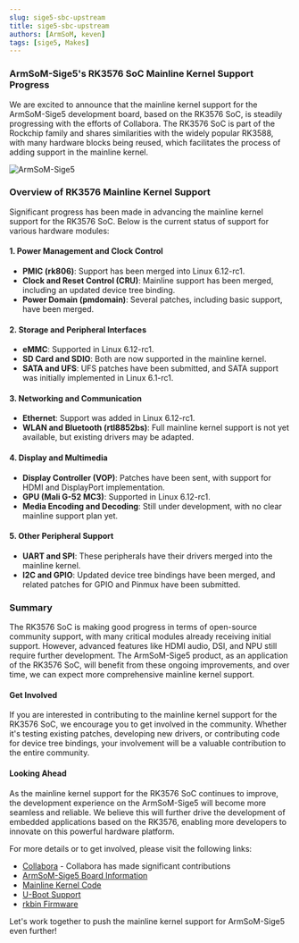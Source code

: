 ```yaml
---
slug: sige5-sbc-upstream
title: sige5-sbc-upstream
authors: [ArmSoM, keven]
tags: [sige5, Makes]
---
```


### ArmSoM-Sige5's RK3576 SoC Mainline Kernel Support Progress

We are excited to announce that the mainline kernel support for the ArmSoM-Sige5 development board, based on the RK3576 SoC, is steadily progressing with the efforts of Collabora. The RK3576 SoC is part of the Rockchip family and shares similarities with the widely popular RK3588, with many hardware blocks being reused, which facilitates the process of adding support in the mainline kernel.

![ArmSoM-Sige5](/img/sige/sige5.png)

### Overview of RK3576 Mainline Kernel Support

Significant progress has been made in advancing the mainline kernel support for the RK3576 SoC. Below is the current status of support for various hardware modules:

#### 1. Power Management and Clock Control

- **PMIC (rk806)**: Support has been merged into Linux 6.12-rc1.
- **Clock and Reset Control (CRU)**: Mainline support has been merged, including an updated device tree binding.
- **Power Domain (pmdomain)**: Several patches, including basic support, have been merged.

#### 2. Storage and Peripheral Interfaces

- **eMMC**: Supported in Linux 6.12-rc1.
- **SD Card and SDIO**: Both are now supported in the mainline kernel.
- **SATA and UFS**: UFS patches have been submitted, and SATA support was initially implemented in Linux 6.1-rc1.

#### 3. Networking and Communication

- **Ethernet**: Support was added in Linux 6.12-rc1.
- **WLAN and Bluetooth (rtl8852bs)**: Full mainline kernel support is not yet available, but existing drivers may be adapted.

#### 4. Display and Multimedia

- **Display Controller (VOP)**: Patches have been sent, with support for HDMI and DisplayPort implementation.
- **GPU (Mali G-52 MC3)**: Supported in Linux 6.12-rc1.
- **Media Encoding and Decoding**: Still under development, with no clear mainline support plan yet.

#### 5. Other Peripheral Support

- **UART and SPI**: These peripherals have their drivers merged into the mainline kernel.
- **I2C and GPIO**: Updated device tree bindings have been merged, and related patches for GPIO and Pinmux have been submitted.

### Summary

The RK3576 SoC is making good progress in terms of open-source community support, with many critical modules already receiving initial support. However, advanced features like HDMI audio, DSI, and NPU still require further development. The ArmSoM-Sige5 product, as an application of the RK3576 SoC, will benefit from these ongoing improvements, and over time, we can expect more comprehensive mainline kernel support.

#### Get Involved

If you are interested in contributing to the mainline kernel support for the RK3576 SoC, we encourage you to get involved in the community. Whether it's testing existing patches, developing new drivers, or contributing code for device tree bindings, your involvement will be a valuable contribution to the entire community.

#### Looking Ahead

As the mainline kernel support for the RK3576 SoC continues to improve, the development experience on the ArmSoM-Sige5 will become more seamless and reliable. We believe this will further drive the development of embedded applications based on the RK3576, enabling more developers to innovate on this powerful hardware platform.

For more details or to get involved, please visit the following links:
- [Collabora](https://gitlab.collabora.com/hardware-enablement/rockchip-3588/notes-for-rockchip-3576/-/blob/main/mainline-status.md?ref_type=heads) - Collabora has made significant contributions
- [ArmSoM-Sige5 Board Information](https://docs.armsom.org/armsom-sige5)
- [Mainline Kernel Code](https://github.com/armbian/linux-rockchip/tree/rk3576-6.1-dev-2024_04_19)
- [U-Boot Support](https://github.com/ArmSoM/u-boot/tree/rk3576)
- [rkbin Firmware](https://github.com/armbian/rkbin/commit/4f56cdc8310582bd737b54bdbd7e2d8ee160896f)

Let's work together to push the mainline kernel support for ArmSoM-Sige5 even further!